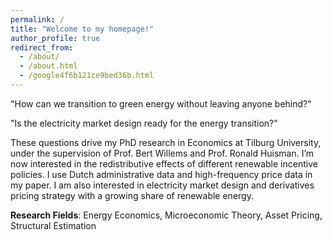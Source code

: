 ```yaml
---
permalink: /
title: "Welcome to my homepage!" 
author_profile: true
redirect_from: 
  - /about/
  - /about.html
  - /google4f6b121ce9bed36b.html
---
```

"How can we transition to green energy without leaving anyone behind?"

"Is the electricity market design ready for the energy transition?" 

These questions drive my PhD research in Economics at Tilburg University, under the supervision of Prof. Bert Willems and Prof. Ronald Huisman. I’m now interested in the redistributive effects of different renewable incentive policies. I use Dutch administrative data and high-frequency price data in my paper. I am also interested in electricity market design and derivatives pricing strategy with a growing share of renewable energy.

**Research Fields**: Energy Economics, Microeconomic Theory, Asset Pricing, Structural Estimation
